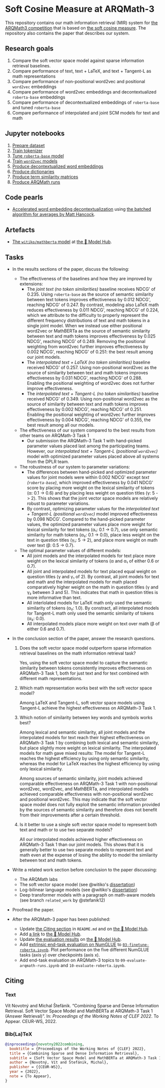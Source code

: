 # Soft Cosine Measure at ARQMath-3

This repository contains our math information retrieval (MIR) system for
[the ARQMath3 competition][1] that is based on [the soft cosine measure][2].
The repository also contains the paper that describes our system.

 [1]: https://www.cs.rit.edu/~dprl/ARQMath/
 [2]: https://radimrehurek.com/gensim/auto_examples/tutorials/run_scm.html

## Research goals

1. Compare the soft vector space model against sparse information retrieval
   baselines.
2. Compare performance of text, text + LaTeX, and text + Tangent-L as math
   representations
3. Compare performance of non-positional word2vec and positional `word2vec`
   embeddings
4. Compare performance of word2vec embeddings and decontextualized
   `roberta-base` embeddings
5. Compare performance of decontextualized embeddings of `roberta-base` and
   tuned `roberta-base`
6. Compare performance of interpolated and joint SCM models for text and math

## Jupyter notebooks

1. [Prepare dataset][3]
2. [Train tokenizer][6]
3. [Tune `roberta-base` model][7]
4. [Train `word2vec` models][8]
5. [Produce decontextualized word embeddings][10]
6. [Produce dictionaries][11]
7. [Produce term similarity matrices][12]
8. [Produce ARQMath runs][15]

## Code pearls

- [Accelerated word embedding decontextualization][16] using
  [the batched algorithm for averages by Matt Hancock][4].

## Artefacts

- [The `witiko/mathberta` model][7] at [the 🤗 Model Hub][17].

## Tasks

- In the results sections of the paper, discuss the following:
  - The effectiveness of the baselines and how they are improved by extensions:
    - The *joint text (no token similarities)* baseline receives NDCG' of 0.235.
      Using `roberta-base` as the source of semantic similarity between text
      tokens improves effectiveness by 0.012 NDCG', reaching NDCG' of 0.247. By
      contrast, modeling also LaTeX math reduces effectiveness by 0.011 NDCG',
      reaching NDCG' of 0.224, which we attribute to the difficulty to properly
      represent the different frequency distributions of text and math tokens
      in a single joint model. When we instead use either positional word2vec
      or MathBERTa as the source of semantic similarity between text and math
      tokens improves effectiveness by 0.025 NDCG', reaching NDCG' of 0.249.
      Removing the positional weighting from word2vec further improves
      effectiveness by 0.002 NDCG', reaching NDCG' of 0.251: the best result
      among our joint models.
    - The *interpolated text + LaTeX (no token similarities)* baseline received
      NDCG' of 0.257. Using non-positional word2vec as the source of similarity
      between text and math tokens improves effectiveness by 0.031 NDCG',
      reaching NDCG' of 0.288. Enabling the positional weighting of word2vec
      does not further improve effectiveness.
    - The *interpolated text + Tangent-L (no token similarities)* baseline
      received NDCG' of 0.349. Using non-positional word2vec as the source of
      similarity between text and math tokens improves effectiveness by 0.002
      NDCG', reaching NDCG' of 0.251. Enabling the positional weighting of
      word2vec further improves effectiveness by 0.004 NDCG', reaching NDCG'
      of 0.355, the best result among all our models.
  - The effectiveness of our system compared to the best results from other
    teams on ARQMath-3 Task 1
    - Our submission the ARQMath-3 Task 1 with hand-picked parameter values
      placed last among the participating teams. However, our *interpolated
      text + Tangent-L (positional `word2vec`)* model with optimized parameter
      values placed above all systems from the DPLR team.
  - The robustness of our system to parameter variations:
    - The differences between hand-picked and optimized parameter values
      for joint models were within 0.002 NDCG' except *text (`roberta-base`)*,
      which improved effectiveness by 0.041 NDCG' score by placing more
      weight on the lexical similarity of tokens (α: 0.1 -> 0.6) and by
      placing less weight on question titles (γ: 5 -> 2).  This shows that
      the joint vector space models are relatively robust to parameter
      variations.
    - By contrast, optimizing parameter values for the *interpolated text +
      Tangent-L (positional `word2vec`)* model improved effectiveness by 0.098
      NDCG'. Compared to the hand-picked parameter values, the optimized
      parameter values place more weight for lexical similarity for text tokens
      (α₁: 0.1 -> 0.7), use only semantic similarity for math tokens (α₂: 0.1
      -> 0.0), place less weight on the text in question titles (γ₁: 5 -> 2),
      and place more weight on math over text (β: 0.5 -> 0.7).
  - The optimal parameter values of different models:
    - All joint models and the interpolated models for text place more weight
      on the lexical similarity of tokens (α and α₁ of either 0.6 or 0.7).
    - All joint and interpolated models for text placed equal weight on
      question titles (γ and γ₁ of 2). By contrast, all joint models for text
      and math and the interpolated models for math placed comparatively higher
      weight on the math in question titles (γ and γ₂ between 3 and 5). This
      indicates that math in question titles is more informative than text.
    - All interlolated models for LaTeX math only used the semantic similarity
      of tokens (α₂: 1.0). By constract, all interpolated models for Tangent-L
      math only used the semantic similarity of tokens (α₂: 0.0).
    - All interpolated models place more weight on text over math (β of either
      0.6 and 0.7).
- In the conclusion section of the paper, answer the research questions.
  1. Does the soft vector space model outperform sparse information retrieval
     baselines on the math information retrieval task?

     Yes, using the soft vector space model to capture the semantic
     similarity between tokens consistently improves effectiveness on
     ARQMath-3 Task 1, both for just text and for text combined with
     different math representations.
  2. Which math representation works best with the soft vector space model?

     Among LaTeX and Tangent-L, soft vector space models using Tangent-L
     achieve the highest effectiveness on ARQMath-3 Task 1.
  3. Which notion of similarity between key words and symbols works best?

     Among lexical and semantic similarity, all joint models and the
     interpolated models for text reach their highest effectiveness on
     ARQMath-3 Task 1 by combining both lexical and semantic similarity, but
     place slightly more weight on lexical similarity. The interpolated models
     for math gave mixed results: The model for Tangent-L reaches the highest
     efficiency by using only semantic similarity, whereas the model for
     LaTeX reaches the highest efficiency by using only lexical similarity.

     Among sources of semantic similarity, joint models achieved comparable
     effectiveness on ARQMath-3 Task 1 with non-positional word2vec, word2vec,
     and MathBERTa, and interpolated models achieved comparable effectiveness
     with non-positional word2vec and positional word2vec. This may indicate
     that the soft vector space model does not fully exploit the semantic
     information provided by the sources of semantic similarity and therefore
     does not benefit from their improvements after a certain threshold.

  4. Is it better to use a single soft vector space model to represent both
     text and math or to use two separate models?

     All our interpolated models achieved higher effectiveness on ARQMath-3
     Task 1 than our joint models. This shows that it is generally better
     to use two separate models to represent text and math even at the expense
     of losing the ability to model the similarity between text and math tokens.

- Write a related work section before conclusion to the paper discussing:
  - The ARQMath labs
  - The soft vector space model (see @witiko's [dissertation][26])
  - Log-bilinear language models (see @witiko's [dissertation][26])
  - Deep transformer models with a paragraph on math-aware models (see branch
    `related_work` by @stefanik12)
- Proofread the paper.
- After the ARQMath-3 paper has been published:
  - Update [the *Citing* section][18] in `README.md` and on [the 🤗 Model Hub][17].
  - Add [a link][19] to [the 🤗 Model Hub][17].
  - Update [the evaluation results][27] on [the 🤗 Model Hub][17].
  - Add [extrinsic end-task evaluation on NumGLUE][14] to
    [`03-finetune-roberta.ipynb`][7]. Plot performance on the five different
    NumGLUE tasks (axis y) over checkpoints (axis x).
  - Add end-task evaluation on ARQMath-3 topics to
    `09-evaluate-arqmath-runs.ipynb` and `10-evaluate-roberta.ipynb`.

## Citing

### Text

Vít Novotný and Michal Štefánik. “Combining Sparse and Dense Information
Retrieval. Soft Vector Space Model and MathBERTa at ARQMath-3 Task 1 (Answer
Retrieval)”. In: *Proceedings of the Working Notes of CLEF 2022*. To Appear.
CEUR-WS, 2022.

### Bib(La)TeX

``` bib
@inproceedings{novotny2022combining,
  booktitle = {Proceedings of the Working Notes of {CLEF} 2022},
  title = {Combining Sparse and Dense Information Retrieval},
  subtitle = {Soft Vector Space Model and MathBERTa at ARQMath-3 Task 1 (Answer Retrieval)},
  author = {Novotný, Vít and Štefánik, Michal},
  publisher = {{CEUR-WS}},
  year = {2022},
  note = {To Appear},
}
```

 [3]: 01-prepare-dataset.ipynb
 [4]: https://notmatthancock.github.io/2017/03/23/simple-batch-stat-updates.html
 [5]: 05-produce-word-embeddings.ipynb
 [6]: 02-train-tokenizers.ipynb
 [7]: 03-finetune-roberta.ipynb
 [8]: 04-train-word2vec.ipynb
 [9]: https://arxiv.org/abs/1912.01412v1
 [10]: 05-produce-decontextualized-word-embeddings.ipynb
 [11]: 06-produce-dicttionaries.ipynb
 [12]: 07-produce-term-similarity-matrices.ipynb
 [13]: https://opus.nlpl.eu/EUconst.php
 [14]: http://allenai.org/data/numglue
 [15]: 08-produce-arqmath-runs.ipynb
 [16]: https://github.com/Witiko/scm-at-arqmath3/blob/d43cdced1bfd15754b4ca54291cf94b097b93068/scm_at_arqmath3/extract_decontextualized_word_embeddings.py#L104-L141
 [17]: https://huggingface.co/witiko/mathberta
 [18]: https://github.com/MIR-MU/WebMIaS#citing-webmias
 [19]: https://huggingface.co/roberta-base#roberta-base-model
 [20]: https://huggingface.co/roberta-base#bibtex-entry-and-citation-info
 [21]: https://huggingface.co/roberta-base#how-to-use
 [22]: https://github.com/MIR-MU/ARQMath-eval
 [23]: https://github.com/MIR-MU/pv211-utils
 [24]: https://easychair.org/conferences/submission?a=28850142;submission=6037102
 [25]: https://stackoverflow.com/a/64333567/657401
 [26]: https://github.com/witiko/doctoral-thesis
 [27]: https://huggingface.co/witiko/mathberta#intrinsic-evaluation-results

